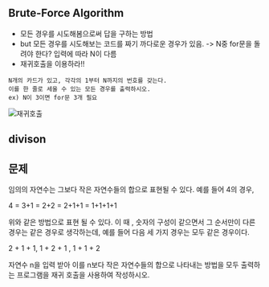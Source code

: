 ## Brute-Force Algorithm
* 모든 경우를 시도해봄으로써 답을 구하는 방법
* but 모든 경우를 시도해보는 코드를 짜기 까다로운 경우가 있음. -> N중 for문을 돌려야 한다? 입력에 따라 N이 다름
* 재귀호출을 이용하라!!
```
N개의 카드가 있고, 각각의 1부터 N까지의 번호를 갖는다.
이를 한 줄로 세울 수 있는 모든 경우를 출력하시오.
ex) N이 3이면 for문 3개 필요
```
![재귀호출](https://user-images.githubusercontent.com/70589857/104845384-7dd30280-5918-11eb-972a-91f4b9d0529d.PNG)

## divison
문제
-------------------------------------------------------------------

임의의 자연수는 그보다 작은 자연수들의 합으로 표현될 수 있다. 예를 들어 4의 경우,

4
= 3+1
= 2+2
= 2+1+1
= 1+1+1+1

위와 같은 방법으로 표현 될 수 있다. 이 때 , 숫자의 구성이 같으면서 그 순서만이 다른 경우는 같은 경우로 생각하는데, 
예를 들어 다음 세 가지 경우는 모두 같은 경우이다.

2 + 1 + 1, 1 + 2 + 1 , 1 + 1 + 2

자연수 n을 입력 받아 이를 n보다 작은 자연수들의 합으로 나타내는 방법을 모두 출력하는 프로그램을 재귀 호출을 사용하여 작성하시오.
